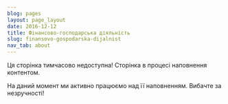 ```yaml
---
blog: pages
layout: page_layout
date: 2016-12-12
title: Фінансово-господарська діяльність
slug: finansovo-gospodarska-dijalnist
nav_tab: about
---
```


<p class="lead">Ця сторінка тимчасово недоступна! Сторінка в процесі наповнення контентом.</p>

На даний момент ми активно працюємо над її наповненням. Вибачте за незручності!
